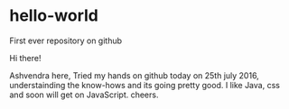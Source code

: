 # hello-world
First ever repository on github

Hi there!

Ashvendra here, Tried my hands on github today on 25th july 2016, understainding the know-hows and its going pretty good.
I like Java, css and soon will get on JavaScript.
cheers.
